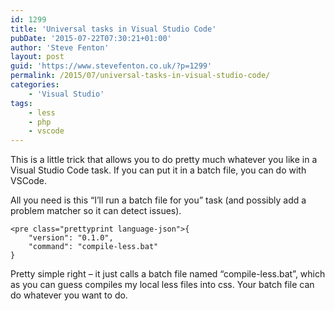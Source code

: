 ```yaml
---
id: 1299
title: 'Universal tasks in Visual Studio Code'
pubDate: '2015-07-22T07:30:21+01:00'
author: 'Steve Fenton'
layout: post
guid: 'https://www.stevefenton.co.uk/?p=1299'
permalink: /2015/07/universal-tasks-in-visual-studio-code/
categories:
    - 'Visual Studio'
tags:
    - less
    - php
    - vscode
---
```


This is a little trick that allows you to do pretty much whatever you like in a Visual Studio Code task. If you can put it in a batch file, you can do with VSCode.

All you need is this “I’ll run a batch file for you” task (and possibly add a problem matcher so it can detect issues).

```
<pre class="prettyprint language-json">{
    "version": "0.1.0",
    "command": "compile-less.bat"
}
```

Pretty simple right – it just calls a batch file named “compile-less.bat”, which as you can guess compiles my local less files into css. Your batch file can do whatever you want to do.
